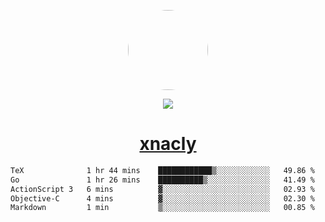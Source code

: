 <p align="center">
  <img style="border-radius: 100px" width="128" height="128" src="https://avatars.githubusercontent.com/u/47723417?v=4"/>
</p>
<p align="center">
  <img src="https://komarev.com/ghpvc/?username=xnacly&&style=flat-square"/>
</p>

<h1 align="center"><a href="https://xnacly.me"> xnacly</a> </h1>

<!--START_SECTION:waka-->

```txt
TeX              1 hr 44 mins    ████████████▒░░░░░░░░░░░░   49.86 %
Go               1 hr 26 mins    ██████████▒░░░░░░░░░░░░░░   41.49 %
ActionScript 3   6 mins          ▓░░░░░░░░░░░░░░░░░░░░░░░░   02.93 %
Objective-C      4 mins          ▓░░░░░░░░░░░░░░░░░░░░░░░░   02.30 %
Markdown         1 min           ▒░░░░░░░░░░░░░░░░░░░░░░░░   00.85 %
```

<!--END_SECTION:waka-->
